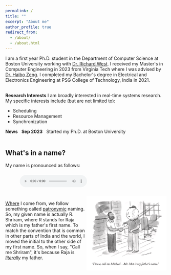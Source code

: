 ```yaml
---
permalink: /
title: ""
excerpt: "About me"
author_profile: true
redirect_from: 
  - /about/
  - /about.html
---
```


I am a first year Ph.D. student in the Department of Computer Science at Boston University working with <a target="_blank" rel="noopener noreferrer" href="https://www.cs.bu.edu/fac/richwest/index2.html">Dr. Richard West</a>. I received my Master's in Computer Engineering in 2023 from Virginia Tech where I was advised by <a target="_blank" rel="noopener noreferrer" href="https://www.faculty.ece.vt.edu/zeng/">Dr. Haibo Zeng</a>. I completed my Bachelor's degree in Electrical and Electronics Engineering at PSG College of Technology, India in 2021. <br><br>

**Research Interests**
I am broadly interested in real-time systems research. My specific interests include (but are not limited to):
- Scheduling
- Resource Management
- Synchronization

**News**
&nbsp; **Sep 2023** &nbsp; Started my Ph.D. at Boston University
<br><br>

## What's in a name?

My name is pronounced as follows:   
<html>
<audio controls src="https://hearmyname.bu.edu/Listen/Recording/shriramr.mp3" title="hear my name - Shriram Raja" type="audio/mp3" style="transform: scale(0.7)"></audio>
<br><br>
<img src="/images/callmeabc.png" align="right" alt="drawing" width="250"/>
</html>

<a target="_blank" rel="noopener noreferrer" href="https://en.wikipedia.org/wiki/Coimbatore">Where</a> I come from, we follow something called <a target="_blank" rel="noopener noreferrer" href="https://en.wikipedia.org/wiki/Patronymic#:~:text=In%20Tamil%20Nadu,of%20the%20name.">patronymic</a> naming. So, my given name is actually R. Shriram, where R stands for Raja which is my father's first name. To match the <given name> <last name> convention that is common in other parts of India and the world, I moved the initial to the other side of my first name. So, when I say, "Call me Shriram", it's because Raja is <i><a target="_blank" rel="noopener noreferrer" href="https://tvtropes.org/pmwiki/pmwiki.php/Main/TheyCallMeMisterTibbs#:~:text=Character%20A%20assumes%20too%20much%20formality,that%20no%2C%20they%20are%20not%20friends.">literally</a></i> my father.
